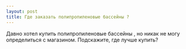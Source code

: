 ```yaml
---
layout: post 
title: Где заказать полипропиленовые бассейны ? 
--- 
```

Давно хотел купить полипропиленовые бассейны , но никак не могу определиться с магазином. Подскажите, где лучше купить?